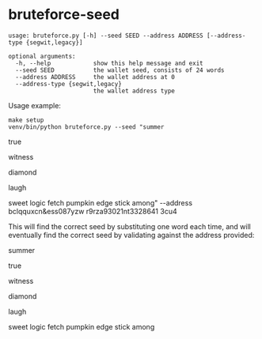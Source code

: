 # bruteforce-seed

    usage: bruteforce.py [-h] --seed SEED --address ADDRESS [--address-type {segwit,legacy}]
    
    optional arguments:
      -h, --help            show this help message and exit
      --seed SEED           the wallet seed, consists of 24 words
      --address ADDRESS     the wallet address at 0
      --address-type {segwit,legacy}
                            the wallet address type

Usage example:

    make setup
    venv/bin/python bruteforce.py --seed "summer

true

witness

diamond

laugh

sweet
logic
fetch
pumpkin
edge
stick
among" --address bclqquxcn&ess087yzw
r9rza93021nt3328641
3cu4

This will find the correct seed by substituting one word each time, and will eventually find the correct seed by validating against the address provided:

summer

true

witness

diamond

laugh

sweet
logic
fetch
pumpkin
edge
stick
among
